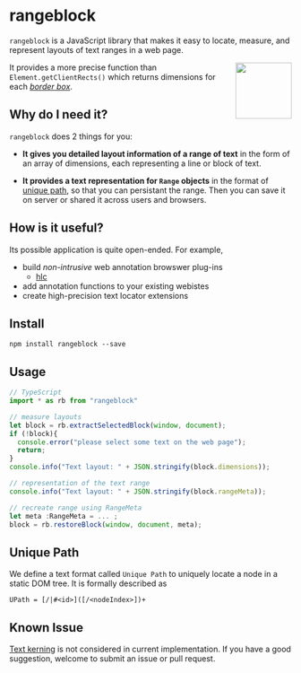# rangeblock

`rangeblock` is a JavaScript library that makes it easy to locate, measure, and represent layouts of text ranges in a web page. 

<img align="right" height="100" src="https://raw.githubusercontent.com/lpimem/rangeblock/master/icons/150x150.png">

It provides a more precise function than `Element.getClientRects()` which returns dimensions for each _[border box](https://developer.mozilla.org/en-US/docs/Web/API/Element/getClientRects#Returns)_. 


## Why do I need it?

`rangeblock` does 2 things for you:

- __It gives you detailed layout information of a range of text__ in the form of an array of dimensions, each representing a line or block of text. 

- __It provides a text representation for `Range` objects__ in the format of [unique path](#unique-path), so that you can persistant the range. Then you can save it on server or shared it across users and browsers.


## How is it useful?

Its possible application is quite open-ended. For example, 

- build _non-intrusive_ web annotation browswer plug-ins 
  - [hlc](https://github.com/lpimem/hlc)
- add annotation functions to your existing webistes
- create high-precision text locator extensions

## Install 

```
npm install rangeblock --save
```

## Usage 

```TypeScript
// TypeScript
import * as rb from "rangeblock"

// measure layouts
let block = rb.extractSelectedBlock(window, document);
if (!block){
  console.error("please select some text on the web page");
  return;
}
console.info("Text layout: " + JSON.stringify(block.dimensions));

// representation of the text range 
console.info("Text layout: " + JSON.stringify(block.rangeMeta));

// recreate range using RangeMeta
let meta :RangeMeta = ... ; 
block = rb.restoreBlock(window, document, meta);

```

## Unique Path

We define a text format called `Unique Path` to uniquely locate a node in a static DOM tree. It is formally described as

```
UPath = [/|#<id>]([/<nodeIndex>])+
```

## Known Issue
[Text kerning](https://en.wikipedia.org/wiki/Kerning) is not considered in current implementation. If you have a good suggestion, welcome to submit an issue or pull request. 

